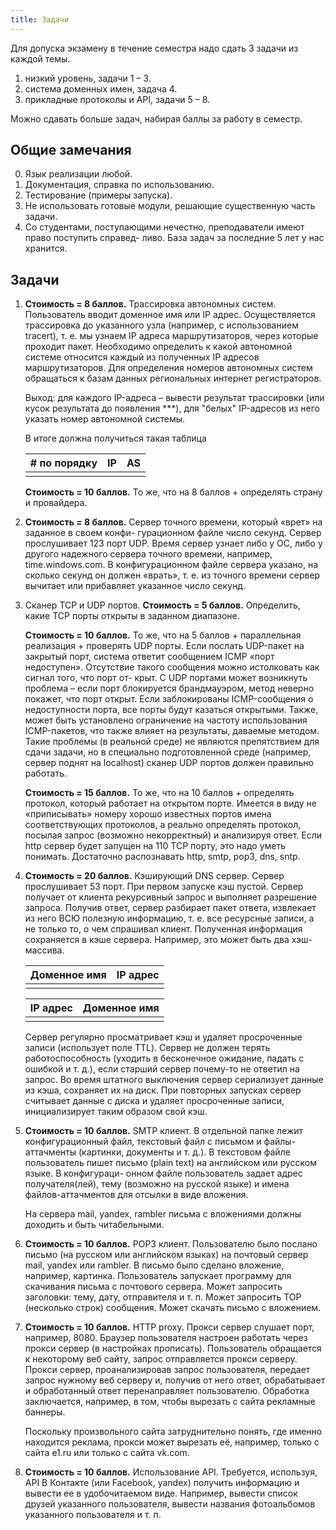 ```yaml
---
title: Задачи
---
```


Для допуска экзамену в течение семестра надо сдать 3 задачи из каждой темы. 

1. низкий уровень, задачи 1 – 3. 
2. система доменных имен, задача 4. 
3. прикладные протоколы и API, задачи 5 – 8. 

Можно сдавать больше задач, набирая баллы за работу в семестр. 

## Общие замечания 

0. Язык реализации любой. 
1. Документация, справка по использованию. 
2. Тестирование (примеры запуска). 
3. Не использовать готовые модули, решающие существенную часть задачи. 
4. Со студентами, поступающими нечестно, преподаватели имеют право поступить справед- ливо. База задач за последние 5 лет у нас хранится. 

## Задачи 

1. **Стоимость = 8 баллов.** Трассировка автономных систем. Пользователь вводит доменное имя или IP адрес. Осуществляется трассировка до указанного узла (например, с использованием tracert), т. е. мы узнаем IP адреса маршрутизаторов, через которые проходит пакет. Необходимо определить к какой автономной системе относится каждый из полученных IP адресов маршрутизаторов. Для определения номеров автономных систем обращаться к базам данных региональных интернет регистраторов. 

   Выход: для каждого IP-адреса – вывести результат трассировки (или кусок результата до появления ***), для "белых" IP-адресов из него указать номер автономной системы. 

   В итоге должна получиться такая таблица 

   | # по порядку | IP   | AS   |
   | ------------ | ---- | ---- |
   |              |      |      |

   **Стоимость = 10 баллов.** То же, что на 8 баллов + определять страну и провайдера. 

2. **Стоимость = 8 баллов.** Сервер точного времени, который «врет» на заданное в своем конфи- гурационном файле число секунд. Сервер прослушивает 123 порт UDP. Время сервер узнает либо у ОС, либо у другого надежного сервера точного времени, например, time.windows.com. В конфигурационном файле сервера указано, на сколько секунд он должен «врать», т. е. из точного времени сервер вычитает или прибавляет указанное число секунд. 

3. Сканер TCP и UDP портов. **Стоимость = 5 баллов.** Определить, какие TCP порты открыты в заданном диапазоне. 

   **Стоимость = 10 баллов.** То же, что на 5 баллов + параллельная реализация + проверять UDP порты. Если послать UDP-пакет на закрытый порт, система ответит сообщением ICMP «порт недоступен». Отсутствие такого сообщения можно истолковать как сигнал того, что порт от- крыт. С UDP портами может возникнуть проблема – если порт блокируется брандмауэром, метод неверно покажет, что порт открыт. Если заблокированы ICMP-сообщения о недоступности порта, все порты будут казаться открытыми. Также, может быть установлено ограничение на частоту использования ICMP-пакетов, что также влияет на результаты, даваемые методом. Такие проблемы (в реальной среде) не являются препятствием для сдачи задачи, но в специально подготовленной среде (например, сервер поднят на localhost) сканер UDP портов должен правильно работать. 

   **Стоимость = 15 баллов.** То же, что на 10 баллов + определять протокол, который работает на открытом порте. Имеется в виду не «приписывать» номеру хорошо известных портов имена соответствующих протоколов, а реально определять протокол, посылая запрос (возможно некорректный) и анализируя ответ. Если http сервер будет запущен на 110 TCP порту, это надо уметь понимать. Достаточно распознавать http, smtp, pop3, dns, sntp. 

4. **Стоимость = 20 баллов.** Кэширующий DNS сервер. Сервер прослушивает 53 порт. При первом запуске кэш пустой. Сервер получает от клиента рекурсивный запрос и выполняет разрешение запроса. Получив ответ, сервер разбирает пакет ответа, извлекает из него ВСЮ полезную информацию, т. е. все ресурсные записи, а не только то, о чем спрашивал клиент. Полученная информация сохраняется в кэше сервера. Например, это может быть два хэш-массива. 

   | Доменное имя | IP адрес |
   | ------------ | -------- |
   |              |          |

   | IP адрес | Доменное имя |
   | -------- | ------------ |
   |          |              |

   Сервер регулярно просматривает кэш и удаляет просроченные записи (использует поле TTL). Сервер не должен терять работоспособность (уходить в бесконечное ожидание, падать с ошибкой и т. д.), если старший сервер почему-то не ответил на запрос. Во время штатного выключения сервер сериализует данные из кэша, сохраняет их на диск. При повторных запусках сервер считывает данные с диска и удаляет просроченные записи, инициализирует таким образом свой кэш. 

5. **Стоимость = 10 баллов.** SMTP клиент. В отдельной папке лежит конфигурационный файл, текстовый файл с письмом и файлы-аттачменты (картинки, документы и т. д.). В текстовом файле пользователь пишет письмо (plain text) на английском или русском языке. В конфигураци- онном файле пользователь задает адрес получателя(лей), тему (возможно на русской языке) и имена файлов-аттачментов для отсылки в виде вложения. 

   На сервера mail, yandex, rambler письма с вложениями должны доходить и быть читабельными. 

6. **Стоимость = 10 баллов.** POP3 клиент. Пользователю было послано письмо (на русском или английском языках) на почтовый сервер mail, yandex или rambler. В письмо было сделано вложение, например, картинка. Пользователь запускает программу для скачивания письма с почтового сервера. Может запросить заголовки: тему, дату, отправителя и т. п. Может запросить TOP (несколько строк) сообщения. Может скачать письмо с вложением. 

7. **Стоимость = 10 баллов.** HTTP proxy. Прокси сервер слушает порт, например, 8080. Браузер пользователя настроен работать через прокси сервер (в настройках прописать). Пользователь обращается к некоторому веб сайту, запрос отправляется прокси серверу. Прокси сервер, проанализировав запрос пользователя, передает запрос нужному веб серверу и, получив от него ответ, обрабатывает и обработанный ответ перенаправляет пользователю. Обработка заключается, например, в том, чтобы вырезать с сайта рекламные баннеры. 

   Поскольку произвольного сайта затруднительно понять, где именно находится реклама, прокси может вырезать её, например, только с сайта e1.ru или только с сайта vk.com. 

8. **Стоимость = 10 баллов.** Использование API. Требуется, используя, API В Контакте (или Facebook, yandex) получить информацию и вывести ее в удобочитаемом виде. Например, вывести список друзей указанного пользователя, вывести названия фотоальбомов указанного пользователя и т. п. 